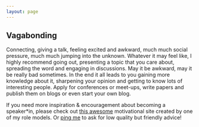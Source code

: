 ```yaml
---
layout: page
---
```


## Vagabonding

Connecting, giving a talk, feeling excited and awkward, much much social pressure, much much jumping into the unknown. Whatever it may feel like, I highly recommend going out, presenting a topic that you care about, spreading the word and engaging in discussions. May it be awkward, may it be really bad sometimes. In the end it all leads to you gaining more knowledge about it, sharpening your opinion and getting to know lots of interesting people. Apply for conferences or meet-ups, write papers and publish them on blogs or even start your own blog.

If you need more inspiration & encouragement about becoming a speaker*in, please check out [this awesome](http://weareallaweso.me/) motivational site created by one of my role models. Or [ping me](mailto:marie@heartofcode.org) to ask for low quality but friendly advice!
